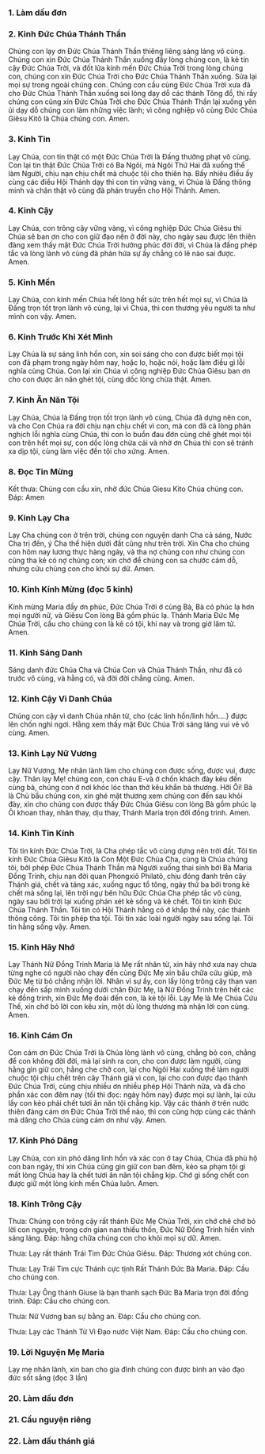 
### **1. Làm dấu đơn**
### **2. Kinh Đức Chúa Thánh Thần**
Chúng con lạy ơn Đức Chúa Thánh Thần thiêng liêng sáng láng vô cùng. Chúng con xin Đức Chúa Thánh Thần xuống đầy lòng chúng con, là kẻ tin cậy Đức Chúa Trời, và đốt lửa kính mến Đức Chúa Trời trong lòng chúng con, chúng con xin Đức Chúa Trời cho Đức Chúa Thánh Thần xuống. Sửa lại mọi sự trong ngoài chúng con.
Chúng con cầu cùng Đức Chúa Trời xưa đã cho Đức Chúa Thánh Thần xuống soi lòng dạy dỗ các thánh Tông đồ, thì rầy chúng con cũng xin Đức Chúa Trời cho Đức Chúa Thánh Thần lại xuống yên ủi dạy dỗ chúng con làm những việc lành; vì công nghiệp vô cùng Đức Chúa Giêsu Kitô là Chúa chúng con. Amen.
### **3. Kinh Tin**
Lạy Chúa, con tin thật có một Đức Chúa Trời là Đấng thưởng phạt vô cùng. Con lại tin thật Đức Chúa Trời có Ba Ngôi, mà Ngôi Thứ Hai đã xuống thế làm Người, chịu nạn chịu chết mà chuộc tội cho thiên hạ. Bấy nhiêu điều ấy cùng các điều Hội Thánh dạy thì con tin vững vàng, vì Chúa là Đấng thông minh và chân thật vô cùng đã phán truyền cho Hội Thánh. Amen.
### **4. Kinh Cậy**
Lạy Chúa, con trông cậy vững vàng, vì công nghiệp Đức Chúa Giêsu thì Chúa sẽ ban ơn cho con giữ đạo nên ở đời này, cho ngày sau được lên thiên đàng xem thấy mặt Đức Chúa Trời hưởng phúc đời đời, vì Chúa là đấng phép tắc và lòng lành vô cùng đã phán hứa sự ấy chẳng có lẽ nào sai được. Amen.
### **5. Kinh Mến**
Lạy Chúa, con kính mến Chúa hết lòng hết sức trên hết mọi sự, vì Chúa là Đấng trọn tốt trọn lành vô cùng, lại vì Chúa, thì con thương yêu người ta như mình con vậy. Amen.
### **6. Kinh Trước Khi Xét Mình**
Lạy Chúa là sự sáng linh hồn con, xin soi sáng cho con được biết mọi tội con đã phạm trong ngày hôm nay, hoặc lo, hoặc nói, hoặc làm điều gì lỗi nghĩa cùng Chúa. Con lại xin Chúa vì công nghiệp Đức Chúa Giêsu ban ơn cho con được ăn năn ghét tội, cùng dốc lòng chừa thật. Amen.
### **7. Kinh Ăn Năn Tội**
Lạy Chúa, Chúa là Đấng trọn tốt trọn lành vô cùng, Chúa đã dựng nên con, và cho Con Chúa ra đời chịu nạn chịu chết vì con, mà con đã cả lòng phản nghịch lỗi nghĩa cùng Chúa, thì con lo buồn đau đớn cùng chê ghét mọi tội con trên hết mọi sự, con dốc lòng chừa cải và nhờ ơn Chúa thì con sẽ tránh xa dịp tội, cùng làm việc đền tội cho xứng. Amen.
### **8. Đọc Tin Mừng**
Kết thưa: Chúng con cầu xin, nhờ đức Chúa Giesu Kito Chúa chúng con.
Đáp: Amen
### **9. Kinh Lạy Cha**
Lạy Cha chúng con ở trên trời, chúng con nguyện danh Cha cả sáng, Nước Cha trị đến, ý Cha thể hiện dưới đất cũng như trên trời.
Xin Cha cho chúng con hôm nay lương thực hàng ngày, và tha nợ chúng con như chúng con cũng tha kẻ có nợ chúng con; xin chớ để chúng con sa chước cám dỗ, nhưng cứu chúng con cho khỏi sự dữ. Amen.
### **10. Kinh Kính Mừng** (đọc 5 kinh)
Kính mừng Maria đầy ơn phúc, Đức Chúa Trời ở cùng Bà, Bà có phúc lạ hơn mọi người nữ, và Giêsu Con lòng Bà gồm phúc lạ.
Thánh Maria Đức Mẹ Chúa Trời, cầu cho chúng con là kẻ có tội, khi nay và trong giờ lâm tử. Amen.
### **11. Kinh Sáng Danh**
Sáng danh đức Chúa Cha và Chúa Con và Chúa Thánh Thần, như đã có trước vô cùng, và hằng có, và đời đời chẳng cùng. Amen.
### **12. Kinh Cậy Vì Danh Chúa**
Chúng con cậy vì danh Chúa nhân từ, cho {các linh hồn/linh hồn....} được lên chốn nghỉ ngơi. Hằng xem thấy mặt Đức Chúa Trời sáng láng vui vẻ vô cùng. Amen.
### **13. Kinh Lạy Nữ Vương**
Lạy Nữ Vương, Mẹ nhân lành làm cho chúng con được sống, được vui, được cậy. Thân lạy Mẹ! chúng con, con cháu E-và ở chốn khách đày kêu đến cùng bà, chúng con ở nơi khóc lóc than thở kêu khẩn bà thương. Hỡi Ôi! Bà là Chủ bầu chúng con, xin ghé mặt thương xem chúng con đến sau khỏi đày, xin cho chúng con được thấy Đức Chúa Giêsu con lòng Bà gồm phúc lạ Ôi khoan thay, nhân thay, dịu thay, Thánh Maria trọn đời đồng trinh. Amen.
### **14. Kinh Tin Kính**
Tôi tin kính Đức Chúa Trời, là Cha phép tắc vô cùng dựng nên trời đất. Tôi tin kính Đức Chúa Giêsu Kitô là Con Một Đức Chúa Cha, cùng là Chúa chúng tôi, bởi phép Đức Chúa Thánh Thần mà Người xuống thai sinh bởi Bà Maria Đồng Trinh, chịu nạn đời quan Phongxiô Philatô, chịu đóng đanh trên cây Thánh giá, chết và táng xác, xuống ngục tổ tông, ngày thứ ba bởi trong kẻ chết mà sống lại, lên trời ngự bên hữu Đức Chúa Cha phép tắc vô cùng, ngày sau bởi trời lại xuống phán xét kẻ sống và kẻ chết. Tôi tin kính Đức Chúa Thánh Thần. Tôi tin có Hội Thánh hằng có ở khắp thế này, các thánh thông công. Tôi tin phép tha tội. Tôi tin xác loài người ngày sau sống lại. Tôi tin hằng sống vậy. Amen.
### **15. Kinh Hãy Nhớ**
Lạy Thánh Nữ Đồng Trinh Maria là Mẹ rất nhân từ, xin hãy nhớ xưa nay chưa từng nghe có người nào chạy đến cùng Đức Mẹ xin bầu chữa cứu giúp, mà Đức Mẹ từ bỏ chẳng nhận lời. Nhân vì sự ấy, con lấy lòng trông cậy than van chạy đến sấp mình xuống dưới chân Đức Mẹ, là Nữ Đồng Trinh trên hết các kẻ đồng trinh, xin Đức Mẹ đoái đến con, là kẻ tội lỗi. Lạy Mẹ là Mẹ Chúa Cứu Thế, xin chớ bỏ lời con kêu xin, một dủ lòng thương mà nhận lời con cùng. Amen.
### **16. Kinh Cám Ơn**
Con cám ơn Đức Chúa Trời là Chúa lòng lành vô cùng, chẳng bỏ con, chẳng để con không đời đời, mà lại sinh ra con, cho con được làm người, cùng hằng gìn giữ con, hằng che chở con, lại cho Ngôi Hai xuống thế làm người chuộc tội chịu chết trên cây Thánh giá vì con, lại cho con được đạo thánh Đức Chúa Trời, cùng chịu nhiều ơn nhiều phép Hội Thánh nữa, và đã cho phần xác con đêm nay {tối thì đọc: ngày hôm nay} được mọi sự lành, lại cứu lấy con kẻo phải chết tươi ăn năn tội chẳng kịp. Vậy các thánh ở trên nước thiên đàng cám ơn Đức Chúa Trời thể nào, thì con cũng hợp cùng các thánh mà dâng cho Chúa cùng cám ơn như vậy. Amen.
### **17. Kinh Phó Dâng**
Lạy Chúa, con xin phó dâng linh hồn và xác con ở tay Chúa, Chúa đã phù hộ con ban ngày, thì xin Chúa cũng gìn giữ con ban đêm, kẻo sa phạm tội gì mất lòng Chúa hay là chết tươi ăn năn tội chẳng kịp. Chớ gì sống chết con được giữ một lòng kính mến Chúa luôn. Amen.
### **18. Kinh Trông Cậy**
Thưa: Chúng con trông cậy rất thánh Đức Mẹ Chúa Trời, xin chớ chê chớ bỏ lời con nguyện, trong cơn gian nan thiếu thốn, Đức Nữ Đồng Trinh hiển vinh sáng láng.
Đáp: hằng chữa chúng con cho khỏi mọi sự dữ. Amen.

Thưa: Lạy rất thánh Trái Tim Đức Chúa Giêsu.
Đáp: Thương xót chúng con.

Thưa: Lạy Trái Tim cực Thánh cực tịnh Rất Thánh Đức Bà Maria.
Đáp: Cầu cho chúng con.
 
Thưa: Lạy Ông thánh Giuse là bạn thanh sạch Đức Bà Maria trọn đời đồng trinh.
Đáp: Cầu cho chúng con.

Thưa: Nữ Vương ban sự bằng an.
Đáp: Cầu cho chúng con.

Thưa: Lạy các Thánh Tử Vì Đạo nước Việt Nam.
Đáp: Cầu cho chúng con.

### **19. Lời Nguyện Mẹ Maria**
Lạy mẹ nhân lành, xin ban cho gia đình chúng con được bình an vào đạo đức sốt sắng (đọc 3 lần)
### **20. Làm dấu đơn**
### **21. Cầu nguyện riêng**
### **22. Làm dấu thánh giá**
